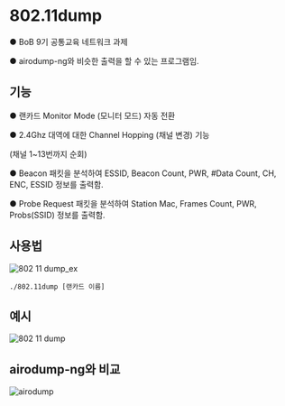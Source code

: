 # 802.11dump
● BoB 9기 공통교육 네트워크 과제

● airodump-ng와 비슷한 출력을 할 수 있는 프로그램임.

## 기능
● 랜카드 Monitor Mode (모니터 모드) 자동 전환

● 2.4Ghz 대역에 대한 Channel Hopping (채널 변경) 기능

(채널 1~13번까지 순회)

● Beacon 패킷을 분석하여 ESSID, Beacon Count, PWR, #Data Count, CH, ENC, ESSID 정보를 출력함.

● Probe Request 패킷을 분석하여 Station Mac, Frames Count, PWR, Probs(SSID) 정보를 출력함.


## 사용법
![802 11 dump_ex](https://user-images.githubusercontent.com/12112214/106164576-755ab180-61cd-11eb-97b3-ba6bd2c839d5.png)

    ./802.11dump [랜카드 이름]

## 예시
![802 11 dump](https://user-images.githubusercontent.com/12112214/106185759-95e33580-61e6-11eb-8a7c-7057a3ab7c50.png)

## airodump-ng와 비교
![airodump](https://user-images.githubusercontent.com/12112214/106185758-94b20880-61e6-11eb-99c2-1d38846ccb20.png)
